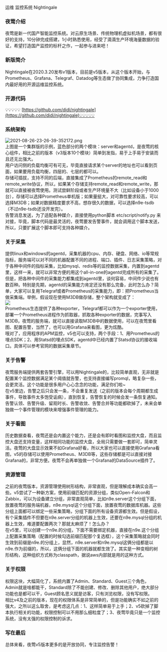运维 监控系统 Nightingale
<a name="NabwO"></a>
### 夜莺介绍
夜莺是新一代国产智能监控系统。对云原生场景、传统物理机虚拟机场景，都有很好的支持，10分钟完成搭建，1小时熟悉使用，经受了滴滴生产环境海量数据的验证，希望打造国产监控的标杆之作，一起参与进来吧！
<a name="jf4Iz"></a>
### 新版简介
Nightingale在2020.3.20发布v1版本，目前是v5版本，从这个版本开始，与Prometheus、Grafana、Telegraf、Datadog等生态做了协同集成，力争打造国内最好用的开源运维监控系统。
<a name="dtISM"></a>
### 开源代码
💡💡💡💡💡 [https://github.com/didi/nightingale](https://github.com/didi/nightingale)💡💡💡💡💡
<a name="jMUJ0"></a>
### 系统架构
![2021-08-26-23-26-39-352172.png](https://cdn.nlark.com/yuque/0/2021/png/396745/1629991635790-3f96cf56-935c-4c27-83d1-b9cb2c35024b.png#clientId=u42cf5b27-0fbe-4&from=ui&id=u9b919e48&originHeight=451&originWidth=1080&originalType=binary&ratio=1&size=131699&status=done&style=shadow&taskId=u5c8d0c3d-eebf-409c-bb1f-4848cec3da1)<br />上图是一个集群版的示例，蓝色部分的两个模块：server和agentd，是夜莺的核心组件，相比之前的版本（v3版本10个模块）简单到发指，易于上手易于安装而且还无比强大。<br />用户访问侧的负载均衡可有可无，毕竟直接请求某个server的地址也可以看到页面，如果要用负载均衡，四层的、七层的都可以。<br />存储可插拔，支持不同的后端，直接集成了Prometheus的remote_read和remote_write协议，所以，如果某个存储支持remote_read和remote_write，那就可以直接被夜莺使用。测试尝鲜阶段或者生产环境量不大（比如设备小于1000台），存储可以选择Prometheus单机版；如果量挺大，对可靠性要求较高，可以选择M3DB；如果对数据精度要求不高，想存很久的数据，可以选择n9e-tsdb（不过n9e-tsdb还没开发完）。<br />告警消息发送，为了适配各种媒介，直接使用python脚本 etc/script/notify.py 来对接，毕竟，脚本代码是最灵活的，夜莺要发告警事件，就会调用这个脚本发送，所以，只要扩展这个脚本即可支持各种媒介。
<a name="OIvnk"></a>
### 关于采集
提供linux和windows的agentd，采集机器的cpu、内存、硬盘、网络、io等常规指标，服务端可以对不同的机器配置不同的进程、端口、插件、日志采集策略，对于各种中间件的指标采集，比如mysql、redis等的监控数据采集，内置到agentd里，这样一来，就可以非常方便的用这个all-in-one的agentd完成所有的采集了。但是，把各种中间件的采集能力都集成到agentd里，谈何容易，中间件少说也有数百种。特别是先期，agentd的采集能力肯定还没有那么完备，此时怎么办？简单，大家可以复用Telegraf或者Prometheus的采集能力，即：把Prometheus当做采集端。举例，假设现在使用M3DB做存储，整个架构就变成了：<br />![](https://cdn.nlark.com/yuque/0/2021/webp/396745/1629991537941-e0d57b7f-3c20-4b32-94c0-c54bcf88ab0e.webp#clientId=u42cf5b27-0fbe-4&from=paste&id=u3f2be887&originHeight=331&originWidth=1080&originalType=url&ratio=1&status=done&style=shadow&taskId=ua239a8b0-1bb9-43a7-a3d5-c0cbfe78a59)<br />Prometheus生态提供了各种exporter，Telegraf都可以作为一个exporter使用，部署一个Prometheus进程作为抓取器，抓取各种exporter的数据，完事写入M3DB，夜莺的服务端，就可以直接读取M3DB中的数据使用，可以在夜莺里看图、配置告警，当然了，也可以用Grafana来看图，更为炫酷。<br />哦对了，应用程序的APM监控，v5也可以支持，两个手段：1、用Prometheus的埋点SDK；2、用Statsd的埋点SDK，agentd中已经内置了Statsd协议的接收端口。具体可以参考官网的数据采集章节。
<a name="vx6iH"></a>
### 关于告警
夜莺服务端提供两套告警引擎，可以用Nightingale的，比较简单直观，无非就是配置某个监控数据满足某个阈值就告警，也支持直接编写promql，略复杂一些，会更灵活。这个功能是很多用户心心念念的功能，满足你们啦~<br />在v5里边，告警之后只会发一条，不会重复发送（之前的版本会每个周期都生成事件，导致事件太多饱受诟病），直到恢复，告警恢复的时候会发一条恢复通知。告警认领、告警升级、留观时长、告警收敛、告警合并等功能都砍掉了，未来会单独做一个事件管理的模块来增强事件管理的能力。
<a name="a7ioh"></a>
### 关于看图
历史数据查看，夜莺还是会内置这个能力，还是会有即时看图和监控大盘，而且监控大盘还支持变量，这样相同功能的监控大盘，全局只需要做一套即可，简单灵活。夜莺的大盘显示效果不如Grafana好看，所以大家也可以直接使用Grafana看图，v5的存储可以使用Prometheus、M3DB等，这些存储都是可以直接对接Grafana的，非常方便。夜莺不会再单独做一个Grafana的DataSource插件了。
<a name="Zp7PI"></a>
### 资源管理
之前的夜莺版本，资源管理使用树形结构，非常直观，但是理解成本确实会高一些。v5尝试了一种新方案，使用前缀匹配的资源分组，类似Open-Falcon和Zabbix，可以为设备建立分组，非常直观简单，比如n9e.server这个分组下面，放置夜莺的服务端机器，n9e.mysql这个分组下面，放置夜莺的数据库机器。这些分组上面都可以绑定一些采集策略，分组下面的所有设备资源都生效。但是假设，有个采集插件不但要在n9e.server分组的机器上生效，还要在n9e.mysql分组的机器上生效，难道要配置两次？那就太麻烦了！怎么办？<br />在v5里，可以创建一个n9e.的分组，下面不需要绑定机器，直接在n9e.这个分组上配置采集策略（配置的时候勾选前缀匹配那个复选框），这个采集策略就会同时生效到前缀是n9e.的分组上，显然，n9e.server和n9e.mysql这俩分组都是以n9e.作为前缀的，所以，这俩分组下面的机器就都生效了。其实是一种变相的树形结构，这种组织方式称为classpath，据说aws内部就是用的这种方式。
<a name="Zdo4B"></a>
### 关于权限
权限这块，大幅简化了，系统内置了Admin、Standard、Guest三个角色，Admin就是啥都能干，Standard除了不能创建、修改、删除其他用户，绝大部分功能也是都可以干，Guest顾名思义就是访客，只有浏览权限，没有写权限。<br />相比v4及之前的版本，现在的权限体系是非常简单的，但是功能确实不如之前的强大，之所以这么取舍，是考虑这几点：1、这样简单易于上手；2、v5砍掉了脚本执行相关的功能，权限控制可以不用那么细粒度了；3、夜莺毕竟只是一个监控系统，没有太强的权限控制的诉求。
<a name="nkRFa"></a>
### 写在最后
总体来看，夜莺v5版本更多的是开放协同，专注监控告警！
